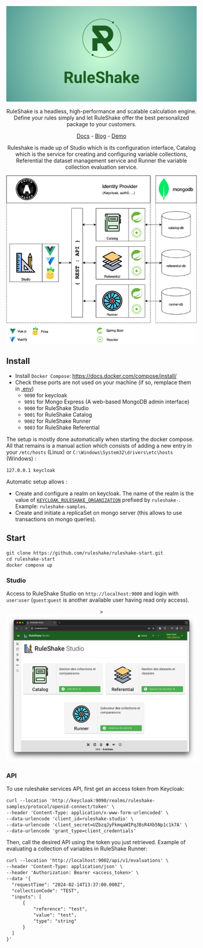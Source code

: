<p align="center">
  <a href="https://ruleshake.com/"><img src="./imgs/ruleshake-hero.png" alt="ruleshake"></a>
</p>

<p align=center>
RuleShake is a headless, high-performance and scalable calculation engine.
<br />
Define your rules simply and let RuleShake offer the best personalized package to your customers.
</p>

<p align="center">
  <a href="https://ruleshake.com/docs/intro">Docs</a> - <a href="https://ruleshake.com/blog/">Blog</a> - <a href="https://demo.ruleshake.com">Demo</a>
</p>

<p align="center">
Ruleshake is made up of Studio which is its configuration interface, Catalog which is the service for creating and 
configuring variable collections, Referential the dataset management service and Runner the variable collection evaluation service.
</p>

<p align="center">
  <a href="https://ruleshake.com/blog/architecture"><img src="./imgs/ruleshake-architecture.png" alt="ruleshake-architecture"></a>
</p>

## Install

* Install `Docker Compose`: https://docs.docker.com/compose/install/
* Check these ports are not used on your machine (if so, remplace them in [.env](.env))
  * `9090` for keycloak
  * `9091` for Mongo Express (A web-based MongoDB admin interface)
  * `9000` for RuleShake Studio
  * `9001` for RuleShake Catalog
  * `9002` for RuleShake Runner
  * `9003` for RuleShake Referential

The setup is mostly done automatically when starting the docker compose.
All that remains is a manual action which consists of adding a new entry in your `/etc/hosts` (Linux) or `C:\Windows\System32\drivers\etc\hosts` (Windows) :

```shell
127.0.0.1 keycloak
```

Automatic setup allows :

* Create and configure a realm on keycloak. The name of the realm is the value of [`KEYCLOAK_RULESHAKE_ORGANIZATION`](.env) prefixed by `ruleshake-`. Example: `ruleshake-samples`.
* Create and initiate a replicaSet on mongo server (this allows to use transactions on mongo queries).

## Start

```shell
git clone https://github.com/ruleshake/ruleshake-start.git
cd ruleshake-start
docker compose up
```

### Studio

Access to RuleShake Studio on `http://localhost:9000` and login with `user`:`user` (`guest`:`guest` is another available user having read only access).

<p align="center">
  ><img src="./imgs/ruleshake-studio.png" alt="ruleshake-studio">
</p>

### API

To use ruleshake services API, first get an access token from Keycloak:

```shell
curl --location 'http://keycloak:9090/realms/ruleshake-samples/protocol/openid-connect/token' \
--header 'Content-Type: application/x-www-form-urlencoded' \
--data-urlencode 'client_id=ruleshake-studio' \
--data-urlencode 'client_secret=UZbzqJyFkmqaWIPqJBsR4Xb5Np1c1k7A' \
--data-urlencode 'grant_type=client_credentials'
```

Then, call the desired API using the token you just retrieved. Example of evaluating a collection of variables in RuleShake Runner: 

```shell
curl --location 'http://localhost:9002/api/v1/evaluations' \
--header 'Content-Type: application/json' \
--header 'Authorization: Bearer <access_token>' \
--data '{
  "requestTime": "2024-02-14T13:37:00.000Z",
  "collectionCode": "TEST",
  "inputs": [
      {
          "reference": "test",
          "value": "test",
          "type": "string"
      }
  ]
}'
```